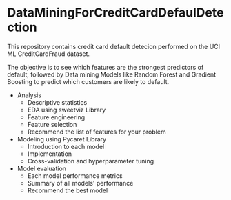 # DataMiningForCreditCardDefaulDetection
This repository contains credit card default detecion performed on the UCI ML CreditCardFraud dataset.

The objective is to see which features are the strongest predictors of default, followed by Data mining Models like Random Forest and Gradient Boosting to predict which customers are likely to default.


* Analysis
    * Descriptive statistics
    * EDA using sweetviz Library
    * Feature engineering
    * Feature selection
    * Recommend the list of features for your problem
* Modeling using Pycaret Library
    * Introduction to each model
    * Implementation
    * Cross-validation and hyperparameter tuning
* Model evaluation 
    * Each model performance metrics
    * Summary of all models' performance 
    * Recommend the best model
